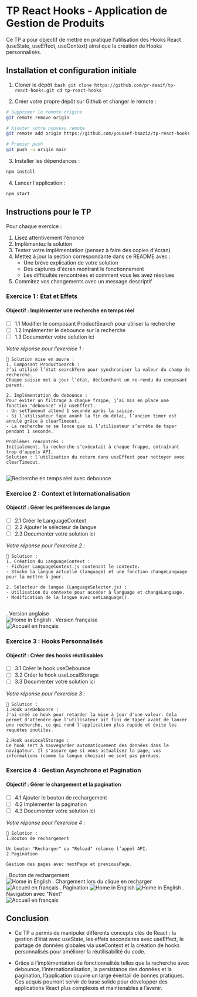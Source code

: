 # TP React Hooks - Application de Gestion de Produits

Ce TP a pour objectif de mettre en pratique l'utilisation des Hooks React (useState, useEffect, useContext) ainsi que la création de Hooks personnalisés.

## Installation et configuration initiale

1. Cloner le dépôt :```bash
git clone https://github.com/pr-daaif/tp-react-hooks.git
cd tp-react-hooks```

2. Créer votre propre dépôt sur Github et changer le remote :
```bash
# Supprimer le remote origine
git remote remove origin

# Ajouter votre nouveau remote
git remote add origin https://github.com/youssef-baaziz/tp-react-hooks.git

# Premier push
git push -u origin main
```

3. Installer les dépendances :
```bash
npm install
```

4. Lancer l'application :
```bash
npm start
```

## Instructions pour le TP

Pour chaque exercice :
1. Lisez attentivement l'énoncé
2. Implémentez la solution
3. Testez votre implémentation (pensez à faire des copies d'écran)
4. Mettez à jour la section correspondante dans ce README avec :
   - Une brève explication de votre solution
   - Des captures d'écran montrant le fonctionnement
   - Les difficultés rencontrées et comment vous les avez résolues
5. Commitez vos changements avec un message descriptif

### Exercice 1 : État et Effets 
#### Objectif : Implémenter une recherche en temps réel

- [ ] 1.1 Modifier le composant ProductSearch pour utiliser la recherche
- [ ] 1.2 Implémenter le debounce sur la recherche
- [ ] 1.3 Documenter votre solution ici

_Votre réponse pour l'exercice 1 :_
```
🔹 Solution mise en œuvre :
1. Composant ProductSearch :
J’ai utilisé l’état searchTerm pour synchroniser la valeur du champ de recherche.
Chaque saisie met à jour l’état, déclenchant un re-rendu du composant parent.

2. Implémentation du debounce :
Pour éviter un filtrage à chaque frappe, j’ai mis en place une fonction "debounce" via useEffect.
- Un setTimeout attend 1 seconde après la saisie.
- Si l’utilisateur tape avant la fin du délai, l’ancien timer est annulé grâce à clearTimeout.
- La recherche ne se lance que si l’utilisateur s’arrête de taper pendant 1 seconde.

Problèmes rencontrés :
Initialement, la recherche s’exécutait à chaque frappe, entraînant trop d’appels API.
Solution : l’utilisation du return dans useEffect pour nettoyer avec clearTimeout.


```
![Recherche en temps réel avec debounce](./images/search-demo.png)

### Exercice 2 : Context et Internationalisation
#### Objectif : Gérer les préférences de langue

- [ ] 2.1 Créer le LanguageContext
- [ ] 2.2 Ajouter le sélecteur de langue
- [ ] 2.3 Documenter votre solution ici

_Votre réponse pour l'exercice 2 :_
```
🔹 Solution :
1. Création du LanguageContext :
- Fichier LanguageContext.js contenant le contexte.
- Stocke la langue actuelle (language) et une fonction changeLanguage pour la mettre à jour.

2. Sélecteur de langue (LanguageSelector.js) :
- Utilisation du contexte pour accéder à language et changeLanguage.
- Modification de la langue avec setLanguage().


```
. Version anglaise  
![Home in English](./images/app-en.png)
. Version française  
![Accueil en français](./images/app-fr.png)

### Exercice 3 : Hooks Personnalisés
#### Objectif : Créer des hooks réutilisables

- [ ] 3.1 Créer le hook useDebounce
- [ ] 3.2 Créer le hook useLocalStorage
- [ ] 3.3 Documenter votre solution ici

_Votre réponse pour l'exercice 3 :_
```
🔹 Solution :
1.Hook useDebounce : 
J'ai créé ce hook pour retarder la mise à jour d'une valeur. Cela permet d'attendre que l'utilisateur ait fini de taper avant de lancer une recherche, ce qui rend l'application plus rapide et évite les requêtes inutiles.

2.Hook useLocalStorage : 
Ce hook sert à sauvegarder automatiquement des données dans le navigateur. Il s'assure que si vous actualisez la page, vos informations (comme la langue choisie) ne sont pas perdues.
```

### Exercice 4 : Gestion Asynchrone et Pagination
#### Objectif : Gérer le chargement et la pagination

- [ ] 4.1 Ajouter le bouton de rechargement
- [ ] 4.2 Implémenter la pagination
- [ ] 4.3 Documenter votre solution ici

_Votre réponse pour l'exercice 4 :_
```
🔹 Solution :
1.Bouton de rechargement

Un bouton "Recharger" ou "Reload" relance l’appel API.
2.Pagination

Gestion des pages avec nextPage et previousPage.

```
. Bouton de rechargement  
![Home in English](./images/reload.png)
. Chargement lors du clique en recharger  
![Accueil en français](./images/loading.png)
. Pagination 
![Home in English](./images/pagination1.png)
![Home in English](./images/pagination2.png)
. Navigation avec "Next"  
![Accueil en français](./images/next.png)

## Conclusion

- Ce TP a permis de manipuler différents concepts clés de React : la gestion d’état avec useState, les effets secondaires avec useEffect, le partage de données globales via useContext et la création de hooks personnalisés pour améliorer la réutilisabilité du code.

- Grâce à l’implémentation de fonctionnalités telles que la recherche avec debounce, l’internationalisation, la persistance des données et la pagination, l’application couvre un large éventail de bonnes pratiques.
Ces acquis pourront servir de base solide pour développer des applications React plus complexes et maintenables à l’avenir.

